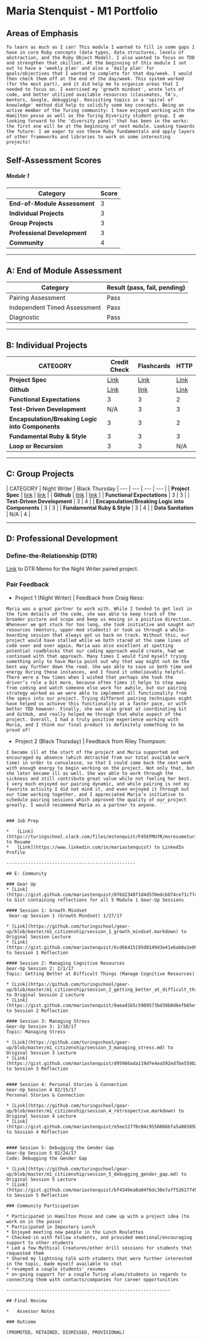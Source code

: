 # Maria Stenquist - M1 Portfolio

## Areas of Emphasis

``` To learn as much as I can! This module I wanted to fill in some gaps I have in core Ruby concepts (data types, data structures, levels of abstraction, and the Ruby Object Model). I also wanted to focus on TDD and strengthen that skillset. At the beginning of this module I set out to have a 'weekly plan' and also a 'daily plan' for goals/objectives that I wanted to complete for that day/week. I would then check them off at the end of the day/week. This system worked (for the most part), and it did help me to organize areas that I needed to focus on. I exercised my 'growth mindset', wrote lots of code, and better utilized available resources (classmates, TA's, mentors, Google, debugging). Revisiting topics in a 'spiral of knowledge' method did help to solidify some key concepts. Being an active member of the Turing community: I have enjoyed working with the Hamilton posse as well as the Turing Diversity student group. I am looking forward to the 'diversity panel' that has been in the works: the first one will be at the beginning of next module. Looking towards the future: I am eager to use these Ruby fundamentals and apply layers of other frameworks and libraries to work on some interesting projects! ```


## Self-Assessment Scores
##### Module 1

| Category | Score |
| ----- | --- |
| **End-of-Module Assessment** | 3 |
| **Individual Projects** | 3 |
| **Group Projects** | 3 |
| **Professional Development** | 3 |
| **Community** | 4 |


------------------------------------------------

## A: End of Module Assessment

| Category | Result (pass, fail, pending) |
| ----- | --- |
| Pairing Assessment | Pass |
| Independent Timed Assessment | Pass |
| Diagnostic | Pass |

------------------------------------------------

## B: Individual Projects

| CATEGORY | Credit Check | Flashcards | HTTP |
| --- | --- | --- | --- |
| **Project Spec** | [Link](http://backend.turing.io/module1/projects/credit_check) | [Link](http://backend.turing.io/module1/projects/flashcards) | [Link](http://backend.turing.io/module1/projects/http_yeah_you_know_me) |
| **Github** | [Link](https://github.com/mariastenquist/projects) | [link](https://github.com/mariastenquist/flashcards) | [Link](https://github.com/mariastenquist/http_yykm) |
| **Functional Expectations** | 3 | 3 | 2 |
| **Test-Driven Development** | N/A | 3 | 3 |
| **Encapsulation/Breaking Logic into Components** | 3 | 3 | 2 |
| **Fundamental Ruby & Style** | 3 | 3 | 3 |
| **Loop or Recursion** | 3 | 3 | N/A |

------------------------------------------------

## C: Group Projects

| CATEGORY | Night Writer | Black Thursday
| --- | --- | --- | --- |
| **Project Spec** | [link](http://backend.turing.io/module1/projects/night_writer) | [link](http://backend.turing.io/module1/projects/black_thursday) |
| **Github** | [link](https://github.com/mariastenquist/night_writer) | [link](https://github.com/ryt11/black_thursday) |
| **Functional Expectations** | 3 | 3 |
| **Test-Driven Development** | 3 | 4 |
| **Encapsulation/Breaking Logic into Components** | 3 | 3 |
| **Fundamental Ruby & Style** | 3 | 4 |
| **Data Sanitation** | N/A | 4 |

------------------------------------------------

## D: Professional Development

### Define-the-Relationship (DTR)

[Link](https://turingschool.slack.com/files/mstenquist/F441MPAEL/dtrnightwriter.pages) to DTR Memo for the Night Writer paired project.

### Pair Feedback

*   Project 1 (Night Writer)  |  Feedback from Craig Ness:

```Maria was a great partner to work with. While I tended to get lost in the fine details of the code, she was able to keep track of the broader picture and scope and keep us moving in a positive direction. Whenever we got stuck for too long, she took initiative and sought out resources (mentors, upper-mod students) or took us through a white-boarding session that always got us back on track. Without this, our project would have stalled while we both stared at the same lines of code over and over again. Maria was also excellent at spotting potential roadblocks that our coding approach would create, had we continued with that approach. Many times I would find myself trying something only to have Maria point out why that way might not be the best way further down the road. She was able to save us both time and energy during these instances, and I found it unbelievably helpful. There were a few times when I wished that perhaps she took the driver’s role a bit more, because often times it helps to step away from coding and watch someone else work for awhile, but our pairing strategy worked as we were able to implement all functionality from the specs into our project. Trying different pairing techniques might have helped us achieve this functionality at a faster pace, or with better TDD however. Finally, she was also great at coordinating Git and GitHub, and really helped me through that whole aspect of the project. Overall, I had a truly positive experience working with Maria, and I think our final product is definitely something to be proud of!  ```

*   Project 2 (Black Thursday)  |  Feedback from Riley Thompson:

``` Working with Maria on Black Thursday has been a rewarding experience. Throughout the duration of this project Maria stayed  punctual and respective of my time. She did everything in her power to make sure any design decisions we made were both agreed upon by each other, and was more than understanding and courteous,  when I would sometimes take us down  crazy rabbit holes of unnecessary algorithmic thinking, which by nature, stymied progress.
I became ill at the start of the project and Maria supported and encouraged my absence (which detracted from our total available work time) in order to convalesce, so that I could come back the next week with enough energy to begin working on the project. Not only that, but she later became ill as well. She was able to work through the sickness and still contribute great value while not feeling her best.
I very much enjoyed our pairing dynamic, and while pairing is not my favorite activity I did not mind it, and even enjoyed it through out our time working together, and I appreciated Maria’s initiative to schedule pairing sessions which improved the quality of our project greatly. I would recommend Maria as a partner to anyone. ```


### Job Prep

*   [Link](https://turingschool.slack.com/files/mstenquist/F45EFMU7R/msresumeturing.pdf) to Resume
*   [Link](https://www.linkedin.com/in/mariastenquist) to LinkedIn Profile

------------------------------------------------

## E: Community

### Gear Up
* [Link](https://gist.github.com/mariastenquist/076d2348f1d4d570edcb074ce71c7744) to Gist containing reflections for all 5 Module 1 Gear-Up Sessions

#### Session 1: Growth Mindset
 Gear-up Session 1 (Growth Mindset) 1/27/17

* [Link](https://github.com/turingschool/gear-up/blob/master/m1_citizenship/session_1_growth_mindset.markdown) to Original Session Lecture
* [Link](https://gist.github.com/mariastenquist/6cd66415195d8149d3e41e6ab0a1e897) to Session 1 Reflection 

#### Session 2: Managing Cognitive Resources
Gear-Up Session 2: 2/1/17
Topic: Getting Better at Difficult Things (Manage Cognitive Resources)

* [Link](https://github.com/turingschool/gear-up/blob/master/m1_citizenship/session_2_getting_better_at_difficult_things.md) to Original Session 2 Lecture
* [Link](https://gist.github.com/mariastenquist/9aead1b5c5909573bd39b0d6efb65efd) to Session 2 Reflection 

#### Session 3: Managing Stress
Gear-Up Session 3: 2/10/17
Topic: Managing Stress

* [Link](https://github.com/turingschool/gear-up/blob/master/m1_citizenship/session_3_managing_stress.md) to Original Session 3 Lecture
* [Link](https://gist.github.com/mariastenquist/d95966ada119dfe4ea592ed7be559b22) to Session 3 Reflection 


#### Session 4: Personal Stories & Connection
Gear-Up Session 4 02/15/17
Personal Stories & Connection

* [Link](https://github.com/turingschool/gear-up/blob/master/m1_citizenship/session_4_retrospective.markdown) to Original Session 4 Lecture
* [Link](https://gist.github.com/mariastenquist/e5ee12770c04c9556066bfa5a0658925) to Session 4 Reflection 


#### Session 5: Debugging the Gender Gap
Gear-Up Session 5 02/24/17
Code: Debugging the Gender Gap

* [Link](https://github.com/turingschool/gear-up/blob/master/m1_citizenship/session_5_debugging_gender_gap.md) to Original Session 5 Lecture
* [Link](https://gist.github.com/mariastenquist/bf4349ea8a04f6dc30e7aff52617745d) to Session 5 Reflection 

### Community Participation

* Participated in Hamilton Posse and came up with a project idea (to work on in the posse)
* Participated in Imposters Lunch
* Enjoyed meeting new people in the Lunch Roulettes
* Checked-in with fellow students, and provided emotional/encouraging support to other students
* Led a few Mythical Creatures/other drill sessions for students that requested them
* Shared my lightning talk with students that were further interested in the topic, made myself available to chat 
* revamped a couple students' resumes
* on-going support for a couple Turing alums/students in regards to connecting them with contacts/companies for career opportunities

-------------------------------------------------------------

## Final Review

*   Assessor Notes

### Outcome

(PROMOTED, RETAINED, DISMISSED, PROVISIONAL)
